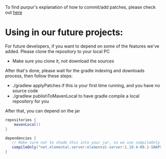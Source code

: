 To find purpur's explanation of how to commit/add patches, please check out [here](https://github.com/PurpurMC/Purpur)

# Using in our future projects:
For future developers, if you want to depend on some of the features we've added. Please clone the repository to your local PC

* Make sure you clone it, not download the sources

After that's done, please wait for the gradle indexing and downloads process, then follow these steps:

* ./gradlew applyPatches if this is your first time running, and you have no source code
* ./gradlew publishToMavenLocal to have gradle compile a local repository for you

After that, you can depend on the jar

```gradle
repositories {
    mavenLocal()
}

dependencies {
   // Make sure not to shade this into your jar, so we use compileOnly
   compileOnly("net.elemental.server:elemental-server:1.19.4-R0.1-SNAPSHOT")
}
```
